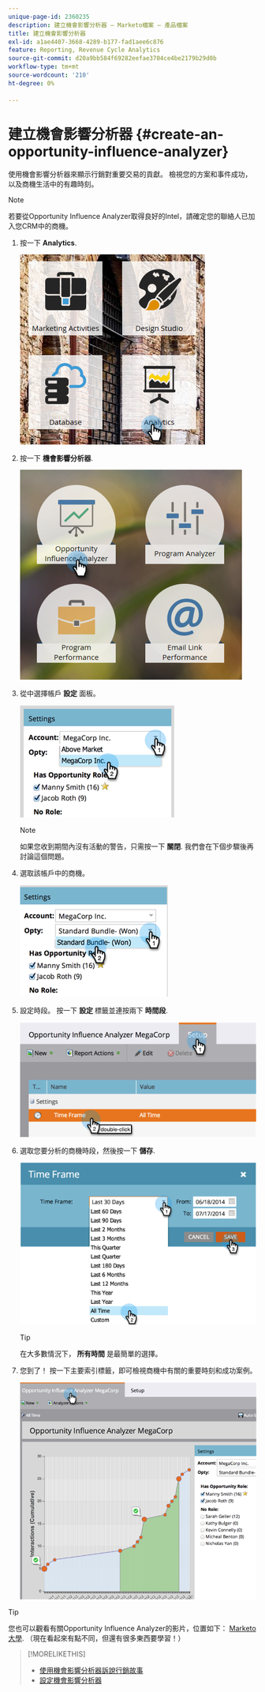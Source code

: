 ```yaml
---
unique-page-id: 2360235
description: 建立機會影響分析器 — Marketo檔案 — 產品檔案
title: 建立機會影響分析器
exl-id: a1ae4407-3668-4289-b177-fad1aee6c876
feature: Reporting, Revenue Cycle Analytics
source-git-commit: d20a9bb584f69282eefae3704ce4be2179b29d0b
workflow-type: tm+mt
source-wordcount: '210'
ht-degree: 0%

---
```


# 建立機會影響分析器 {#create-an-opportunity-influence-analyzer}

使用機會影響分析器來顯示行銷對重要交易的貢獻。 檢視您的方案和事件成功，以及商機生活中的有趣時刻。

>[!NOTE]
>
>若要從Opportunity Influence Analyzer取得良好的Intel，請確定您的聯絡人已加入您CRM中的商機。

1. 按一下 **Analytics**.

   ![](assets/analytics.png)

1. 按一下 **機會影響分析器**.

   ![](assets/two.png)

1. 從中選擇帳戶 **設定** 面板。

   ![](assets/image2014-9-17-8-3a56-3a32.png)

   >[!NOTE]
   >
   >如果您收到期間內沒有活動的警告，只需按一下 **關閉**. 我們會在下個步驟後再討論這個問題。

1. 選取該帳戶中的商機。

   ![](assets/image2014-9-17-8-3a56-3a48.png)

1. 設定時段。 按一下 **設定** 標籤並連按兩下 **時間段**.

   ![](assets/image2014-9-17-8-3a57-3a17.png)

1. 選取您要分析的商機時段，然後按一下 **儲存**.

   ![](assets/image2014-9-17-8-3a57-3a27.png)

   >[!TIP]
   >
   >
   >在大多數情況下， **所有時間** 是最簡單的選擇。

1. 您到了！ 按一下主要索引標籤，即可檢視商機中有關的重要時刻和成功案例。

   ![](assets/image2014-9-17-8-3a57-3a42.png)

>[!TIP]
>
>您也可以觀看有關Opportunity Influence Analyzer的影片，位置如下： [Marketo大學](https://learn.marketo.com). （現在看起來有點不同，但還有很多東西要學習！）

>[!MORELIKETHIS]
>
>* [使用機會影響分析器訴說行銷故事](/help/marketo/product-docs/reporting/revenue-cycle-analytics/opportunity-influence-analyzer/tell-the-marketing-story-with-an-opportunity-influence-analyzer.md)
>* [設定機會影響分析器](/help/marketo/product-docs/reporting/revenue-cycle-analytics/opportunity-influence-analyzer/configure-an-opportunity-influence-analyzer.md)
